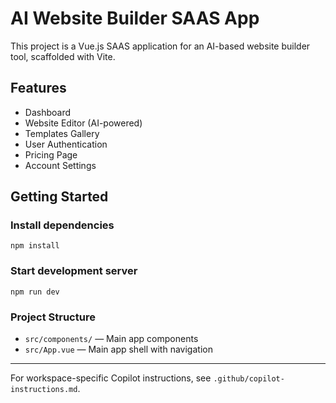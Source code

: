 # AI Website Builder SAAS App

This project is a Vue.js SAAS application for an AI-based website builder tool, scaffolded with Vite.

## Features

- Dashboard
- Website Editor (AI-powered)
- Templates Gallery
- User Authentication
- Pricing Page
- Account Settings

## Getting Started

### Install dependencies

```
npm install
```

### Start development server

```
npm run dev
```

### Project Structure

- `src/components/` — Main app components
- `src/App.vue` — Main app shell with navigation

---

For workspace-specific Copilot instructions, see `.github/copilot-instructions.md`.
